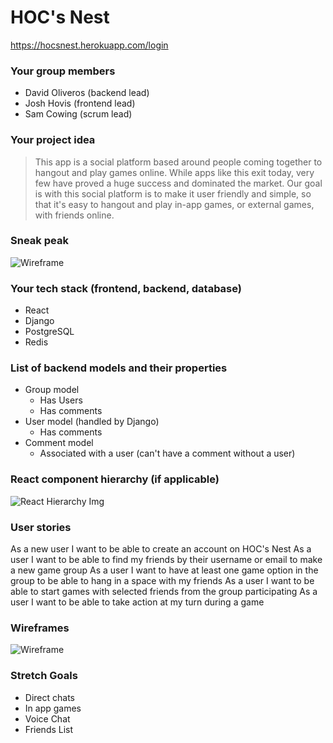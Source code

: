 # HOC's Nest

https://hocsnest.herokuapp.com/login

### Your group members
* David Oliveros (backend lead)
* Josh Hovis (frontend lead)
* Sam Cowing (scrum lead)

### Your project idea 
> This app is a social platform based around people coming together to hangout and play games online. While apps like this exit today, very few have proved a huge success and dominated the market. Our goal is with this social platform is to make it user friendly and simple, so that it's easy to hangout and play in-app games, or external games, with friends online.

### Sneak peak
![Wireframe](https://i.imgur.com/vwUozoB.png)

### Your tech stack (frontend, backend, database)
- React
- Django
- PostgreSQL
- Redis

### List of backend models and their properties
- Group model
  - Has Users
  - Has comments
- User model (handled by Django)
  - Has comments
- Comment model
  - Associated with a user (can't have a comment without a user)

### React component hierarchy (if applicable)
![React Hierarchy Img](https://i.imgur.com/Vpvyolx.jpeg)

### User stories
As a new user I want to be able to create an account on HOC's Nest
As a user I want to be able to find my friends by their username or email to make a new game group 
As a user I want to have at least one game option in the group to be able to hang in a space with my friends 
As a user I want to be able to start games with selected friends from the group participating 
As a user I want to be able to take action at my turn during a game

### Wireframes
![Wireframe](https://i.imgur.com/AChu2P3.jpg)


### Stretch Goals
* Direct chats
* In app games
* Voice Chat
* Friends List
